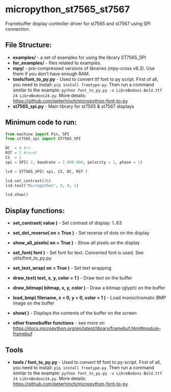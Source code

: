 # micropython_st7565_st7567
Framebuffer display controller driver for st7565 and st7567 using SPI connection.

## File Structure:
* **examples/** - a set of examples for using the library ST7565_SPI
* **for_examples/** - files related to examples.
* **mpy/** - pre-compressed versions of libraries (mpy-cross v6.3). Use them if you don't have enough RAM.
* **tools/font_to_py.py** - Used to convert ttf font to py script. First of all, you need to install: `pip install freetype-py`. Then run a command similar to the example: `python font_to_py.py -x LibreBodoni-Bold.ttf 24 LibreBodoni24.py`. More details: https://github.com/peterhinch/micropython-font-to-py
* **st7565_spi.py** - Main library for st7565 & st7567 displays

## Minimum code to run:
```python
from machine import Pin, SPI
from st7565_spi import ST7565_SPI

DC  = 4 #rs
RST = 2 #reset
CS  = 1
spi = SPI( 2, baudrate = 2_000_000, polarity = 1, phase = 1)

lcd = ST7565_SPI( spi, CS, DC, RST )

lcd.set_contrast(36)
lcd.text("Micropython", 0, 0, 1)

lcd.show()
```

## Display functions:
* **set_contrast( value )** - Set contrast of display: 1..63
* **set_dot_reverse( on = True )** - Set reverse of dots on the display
* **show_all_pixels( on = True )** - Show all pixels on the display
* **set_font( font )** - Set font for text. Converted font is used. See utils/font_to_py.py.
* **set_text_wrap( on = True )** - Set text wrapping
* **draw_text( text, x, y, color = 1 )** - Draw text on the buffer
* **draw_bitmap( bitmap, x, y, color )** - Draw a bitmap (glyph) on the buffer
* **load_bmp( filename, x = 0, y = 0, color = 1 )** - Load monochromatic BMP image on the buffer
* **show( )** - Displays the contents of the buffer on the screen

* **other framebuffer functions** - see more on https://docs.micropython.org/en/latest/library/framebuf.html#module-framebuf

## Tools
* **tools / font_to_py.py** - Used to convert ttf font to py-script. First of all, you need to install: `pip install freetype-py`. Then run a command similar to the example: `python font_to_py.py -x LibreBodoni-Bold.ttf 24 LibreBodoni24.py`. More details: https://github.com/peterhinch/micropython-font-to-py
